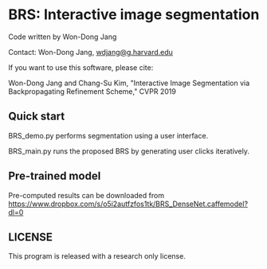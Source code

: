 # BRS: Interactive image segmentation
Code written by Won-Dong Jang

Contact: Won-Dong Jang, wdjang@g.harvard.edu

If you want to use this software, please cite:

Won-Dong Jang and Chang-Su Kim, "Interactive Image Segmentation via Backpropagating Refinement Scheme," CVPR 2019

## Quick start
BRS_demo.py performs segmentation using a user interface.

BRS_main.py runs the proposed BRS by generating user clicks iteratively.

## Pre-trained model
Pre-computed results can be downloaded from https://www.dropbox.com/s/o5i2autfzfos1tk/BRS_DenseNet.caffemodel?dl=0

## LICENSE
This program is released with a research only license.
